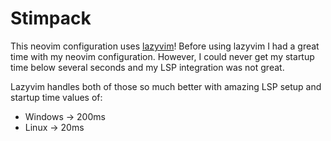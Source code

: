 # Stimpack

This neovim configuration uses [lazyvim](https://www.lazyvim.org/)!
Before using lazyvim I had a great time with my neovim configuration. However, I
could never get my startup time below several seconds and my LSP integration
was not great.

Lazyvim handles both of those so much better with amazing LSP setup and
startup time values of:

- Windows -> 200ms
- Linux -> 20ms
